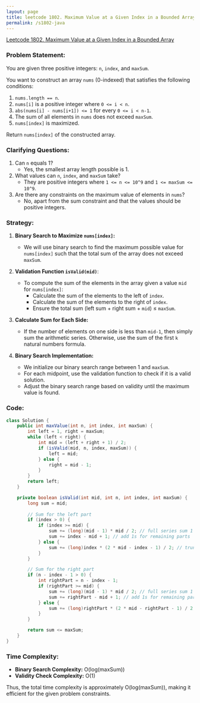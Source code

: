 ```yaml
---
layout: page
title: leetcode 1802. Maximum Value at a Given Index in a Bounded Array
permalink: /s1802-java
---
```

[Leetcode 1802. Maximum Value at a Given Index in a Bounded Array](https://algoadvance.github.io/algoadvance/l1802)
### Problem Statement:

You are given three positive integers: `n`, `index`, and `maxSum`. 

You want to construct an array `nums` (0-indexed) that satisfies the following conditions:

1. `nums.length == n`.
2. `nums[i]` is a positive integer where `0 <= i < n`.
3. `abs(nums[i] - nums[i+1]) <= 1` for every `0 <= i < n-1`.
4. The sum of all elements in `nums` does not exceed `maxSum`.
5. `nums[index]` is maximized.

Return `nums[index]` of the constructed array.

### Clarifying Questions:

1. Can `n` equals 1?
   - Yes, the smallest array length possible is 1.
2. What values can `n`, `index`, and `maxSum` take?
   - They are positive integers where `1 <= n <= 10^9` and `1 <= maxSum <= 10^9`.
3. Are there any constraints on the maximum value of elements in `nums`?
   - No, apart from the sum constraint and that the values should be positive integers.

### Strategy:

1. **Binary Search to Maximize `nums[index]`:**
   - We will use binary search to find the maximum possible value for `nums[index]` such that the total sum of the array does not exceed `maxSum`.
   
2. **Validation Function `isValid(mid)`**:
   - To compute the sum of the elements in the array given a value `mid` for `nums[index]`:
      - Calculate the sum of the elements to the left of `index`.
      - Calculate the sum of the elements to the right of `index`.
      - Ensure the total sum (left sum + right sum + `mid`) ≤ `maxSum`.

3. **Calculate Sum for Each Side:**
   - If the number of elements on one side is less than `mid-1`, then simply sum the arithmetic series. Otherwise, use the sum of the first `k` natural numbers formula.

4. **Binary Search Implementation:**
   - We initialize our binary search range between 1 and `maxSum`.
   - For each midpoint, use the validation function to check if it is a valid solution.
   - Adjust the binary search range based on validity until the maximum value is found.

### Code:

```java
class Solution {
    public int maxValue(int n, int index, int maxSum) {
        int left = 1, right = maxSum;
        while (left < right) {
            int mid = (left + right + 1) / 2;
            if (isValid(mid, n, index, maxSum)) {
                left = mid;
            } else {
                right = mid - 1;
            }
        }
        return left;
    }

    private boolean isValid(int mid, int n, int index, int maxSum) {
        long sum = mid;
        
        // Sum for the left part
        if (index > 0) {
            if (index >= mid) {
                sum += (long)(mid - 1) * mid / 2; // full series sum 1 to mid-1
                sum += index - mid + 1; // add 1s for remaining parts
            } else {
                sum += (long)index * (2 * mid - index - 1) / 2; // truncated series sum
            }
        }

        // Sum for the right part
        if (n - index - 1 > 0) {
            int rightPart = n - index - 1;
            if (rightPart >= mid) {
                sum += (long)(mid - 1) * mid / 2; // full series sum 1 to mid-1
                sum += rightPart - mid + 1; // add 1s for remaining parts
            } else {
                sum += (long)rightPart * (2 * mid - rightPart - 1) / 2; // truncated series sum
            }
        }

        return sum <= maxSum;
    }
}
```

### Time Complexity:

- **Binary Search Complexity:** O(log(maxSum))
- **Validity Check Complexity:** O(1)

Thus, the total time complexity is approximately O(log(maxSum)), making it efficient for the given problem constraints.